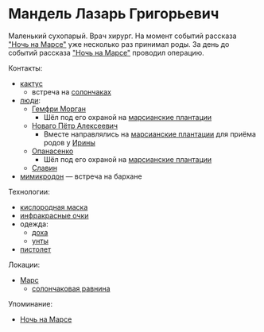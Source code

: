 Мандель Лазарь Григорьевич
==========================

Маленький сухопарый.
Врач хирург.
На момент событий рассказа ["Ночь на Марсе"](../literature/noch_na_marse.md) уже несколько раз принимал роды.
За день до событий рассказа ["Ночь на Марсе"](../literature/noch_na_marse.md) проводил операцию.

Контакты:
- [кактус](cactus.md)
  - встреча на [солончаках](../places/mars_solonchak.md)
- [люди](chelovek.md):
  - [Гемфри Морган](gemfri_morgan.md)
    - Шёл под его охраной на [марсианские плантации](../places/mars_plantacii.md)
  - [Новаго Пётр Алексеевич](novago_petr_alekseevich.md)
    - Вместе направлялись на [марсианские плантации](../places/mars_plantacii.md) для приёма родов у [Ирины](irina.md)
  - [Опанасенко](opanasenko.md)
    - Шёл под его охраной на [марсианские плантации](../places/mars_plantacii.md)
  - [Славин](slavin.md)
- [мимикродон](mimikrodon.md) — встреча на бархане

Технологии:
- [кислородная маска](../technology/kislorodnaya_maska.md)
- [инфракрасные очки](../technology/infrakrasnye_ochki.md)
- одежда:
  - [доха](../technology/doha.md)
  - [унты](../technology/unty.md)
- [пистолет](../technologies/pistolet.md)

Локации:
- [Марс](../places/mars.md)
  - [солончаковая равнина](../places/mars_solonchak.md)

Упоминание:
- [Ночь на Марсе](../literature/noch_na_marse.md)